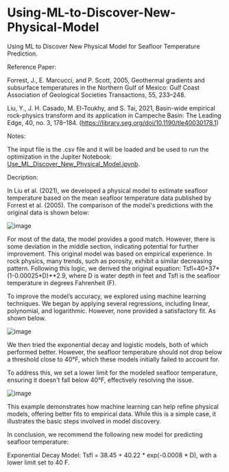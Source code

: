 # Using-ML-to-Discover-New-Physical-Model

Using ML to Discover New Physical Model for Seafloor Temperature Prediction.

Reference Paper:

Forrest, J., E. Marcucci, and P. Scott, 2005, Geothermal gradients and  subsurface temperatures in the Northern Gulf of Mexico: Gulf Coast  Association of Geological Societies Transactions, 55, 233–248. 

Liu, Y., J. H. Casado, M. El-Toukhy, and S. Tai, 2021, Basin-wide  empirical rock-physics transform and its application in Campeche  Basin: The Leading Edge, 40, no. 3, 178–184. (https://library.seg.org/doi/10.1190/tle40030178.1)

Notes:

The input file is the .csv file and it will be loaded and be used to run the optimization in the Jupiter Notebook: [Use_ML_Discover_New_Physical_Model.ipynb](/Use_ML_Discover_New_Physical_Model.ipynb).

Decription:

In Liu et al. (2021), we developed a physical model to estimate seafloor temperature based on the mean seafloor temperature data published by Forrest et al. (2005). The comparison of the model's predictions with the original data is shown below:

![image](https://github.com/user-attachments/assets/1961c89c-204d-4be9-9b06-1164108e7629)

For most of the data, the model provides a good match. However, there is some deviation in the middle section, indicating potential for further improvement. This original model was based on empirical experience. In rock physics, many trends, such as porosity, exhibit a similar decreasing pattern. Following this logic, we derived the original equation: Tsfl=40+37*(1-0.00025*D)**2.9, where D is water depth in feet and Tsfl is the seafloor temperature in degrees Fahrenheit (F).

To improve the model’s accuracy, we explored using machine learning techniques. We began by applying several regressions, including linear, polynomial, and logarithmic. However, none provided a satisfactory fit. As shown below.

![image](https://github.com/user-attachments/assets/9a65bd4d-35e9-4dda-a818-613d9552c2fb)

We then tried the exponential decay and logistic models, both of which performed better. However, the seafloor temperature should not drop below a threshold close to 40°F, which these models initially failed to account for.

To address this, we set a lower limit for the modeled seafloor temperature, ensuring it doesn't fall below 40°F, effectively resolving the issue.

![image](https://github.com/user-attachments/assets/50227782-b9ae-4b94-8939-7ef8f57a9bb1)

This example demonstrates how machine learning can help refine physical models, offering better fits to empirical data. While this is a simple case, it illustrates the basic steps involved in model discovery.

In conclusion, we recommend the following new model for predicting seafloor temperature:

Exponential Decay Model: Tsfl = 38.45 + 40.22 * exp(-0.0008 * D),
with a lower limit set to 40 F.
